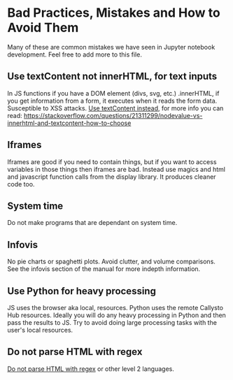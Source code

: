 # Bad Practices, Mistakes and How to Avoid Them
Many of these are common mistakes we have seen in Jupyter notebook development. Feel free to add more to this file.

## Use textContent not innerHTML, for text inputs
In JS functions if you have a DOM element (divs, svg, etc.) .innerHTML, if you get information from a form, it executes when it reads the form data. Susceptible to XSS attacks. [Use textContent instead](https://stackoverflow.com/questions/16860287/security-comparison-of-eval-and-innerhtml-for-clientside-javascript), for more info you can read: https://stackoverflow.com/questions/21311299/nodevalue-vs-innerhtml-and-textcontent-how-to-choose

## Iframes
Iframes are good if you need to contain things, but if you want to access variables in those things then iframes are bad. Instead use magics and html and javascript function calls from the display library. It produces cleaner code too.

## System time
Do not make programs that are dependant on system time.

## Infovis
No pie charts or spaghetti plots. Avoid clutter, and volume comparisons. See the infovis section of the manual for more indepth information.

## Use Python for heavy processing
JS uses the browser aka local, resources. Python uses the remote Callysto Hub resources. Ideally you will do any heavy processing in Python and then pass the results to JS. Try to avoid doing large processing tasks with the user's local resources.

## Do not parse HTML with regex
[Do not parse HTML with regex](https://stackoverflow.com/questions/1732348/regex-match-open-tags-except-xhtml-self-contained-tags) or other level 2 languages.
